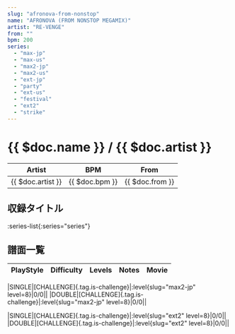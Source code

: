 ```yaml
---
slug: "afronova-from-nonstop"
name: "AFRONOVA (FROM NONSTOP MEGAMIX)"
artist: "RE-VENGE"
from: ""
bpm: 200
series:
  - "max-jp"
  - "max-us"
  - "max2-jp"
  - "max2-us"
  - "ext-jp"
  - "party"
  - "ext-us"
  - "festival"
  - "ext2"
  - "strike"
---
```


# {{ $doc.name }} / {{ $doc.artist }}

|Artist|BPM|From|
|------|---|----|
|{{ $doc.artist }}|{{ $doc.bpm }}|{{ $doc.from }}|

## 収録タイトル

:series-list{:series="series"}

## 譜面一覧

|PlayStyle|Difficulty|Levels|Notes|Movie|
|---------|----------|------|-----|-----|
<!-- max2-jp -->
|SINGLE|[CHALLENGE]{.tag.is-challenge}|:level{slug="max2-jp" level=8}|0/0||
|DOUBLE|[CHALLENGE]{.tag.is-challenge}|:level{slug="max2-jp" level=8}|0/0||
<!-- ext2 -->
|SINGLE|[CHALLENGE]{.tag.is-challenge}|:level{slug="ext2" level=8}|0/0||
|DOUBLE|[CHALLENGE]{.tag.is-challenge}|:level{slug="ext2" level=8}|0/0||
